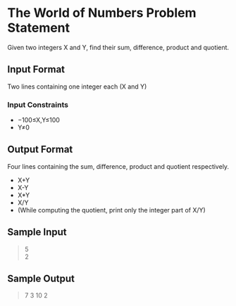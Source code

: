 # The World of Numbers Problem Statement

Given two integers X and Y, find their sum, difference, product and quotient.

## Input Format 

Two lines containing one integer each (X and Y)

### Input Constraints

* −100≤X,Y≤100 
* Y≠0

## Output Format 

Four lines containing the sum, difference, product and quotient respectively. 

* X+Y 
* X-Y 
* X*Y 
* X/Y 
* (While computing the quotient, print only the integer part of X/Y)

## Sample Input

  > 5   
  > 2

## Sample Output

 > 7
 > 3
 > 10
 > 2
